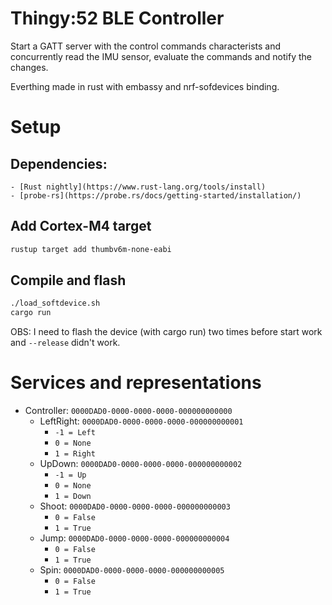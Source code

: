 # Thingy:52 BLE Controller
Start a GATT server with the control commands characterists and concurrently 
read the IMU sensor, evaluate the commands and notify the changes.

Everthing made in rust with embassy and nrf-sofdevices binding.

# Setup
## Dependencies:
    - [Rust nightly](https://www.rust-lang.org/tools/install)
    - [probe-rs](https://probe.rs/docs/getting-started/installation/)

## Add Cortex-M4 target
```bash
rustup target add thumbv6m-none-eabi
```

## Compile and flash
```bash
./load_softdevice.sh
cargo run
```

OBS: I need to flash the device (with cargo run) two times before start work
and `--release` didn't work.

# Services and representations
- Controller: `0000DAD0-0000-0000-0000-000000000000`
    - LeftRight: `0000DAD0-0000-0000-0000-000000000001`
        - `-1 = Left`
        -  `0 = None`
        -  `1 = Right`
    - UpDown:    `0000DAD0-0000-0000-0000-000000000002`
        - `-1 = Up`
        -  `0 = None`
        -  `1 = Down`
    - Shoot:    `0000DAD0-0000-0000-0000-000000000003`
        - `0 = False`
        - `1 = True`
    - Jump:     `0000DAD0-0000-0000-0000-000000000004`
        - `0 = False`
        - `1 = True`
    - Spin:    `0000DAD0-0000-0000-0000-000000000005`
        - `0 = False`
        - `1 = True`
